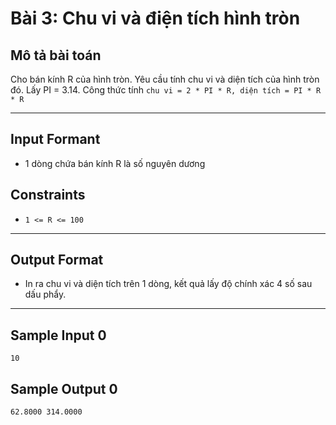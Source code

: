 # Bài 3: Chu vi và điện tích hình tròn

## Mô tả bài toán  
Cho bán kính R của hình tròn. Yêu cầu tính chu vi và diện tích của hình tròn đó. Lấy PI = 3.14. Công thức tính `chu vi = 2 * PI * R, diện tích = PI * R * R`

---

## Input Formant 
- 1 dòng chứa bán kính R là số nguyên dương

## Constraints  
- `1 <= R <= 100`  

---

## Output Format  
- In ra chu vi và diện tích trên 1 dòng, kết quả lấy độ chính xác 4 số sau dấu phẩy.

---

## Sample Input 0
    10
 
## Sample Output 0
    62.8000 314.0000

